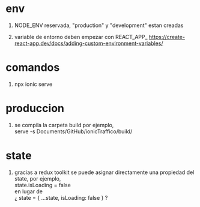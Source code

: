 # env
1. NODE_ENV reservada, "production" y "development" estan creadas

2. variable de entorno deben empezar con REACT_APP_
https://create-react-app.dev/docs/adding-custom-environment-variables/

# comandos
1. npx ionic serve

# produccion
1. se compila la carpeta build
por ejemplo,  
serve -s Documents/GitHub/ionicTraffico/build/

# state
1. gracias a redux toolkit se puede asignar directamente una propiedad del state, por ejemplo,  
state.isLoading = false  
en lugar de  
¿ state = { ...state, isLoading: false } ?
